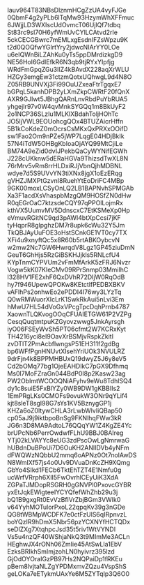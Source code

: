 Iauv964T83NBsDlznmHCgZzUA4vyFJGe
0QbmF4g2yPLb6lTqMw93HzymWhXFFmuc
6JWjjLD3WXIscUdOvmcT06UjlQf7tdbq
St83rc9sI70H6yfWmUvCYlLCAtvd2rIe
5ckCECGBwrc7mEMLxgEsdnIFZsWpzu9K
t2d0QOQfwYGIrtYry2jdwcNIArYY0LOe
u6eIQWnBiLZAhKu0yTs5ppDMrdizkgD9
NE56Hol6GdlEfkR6N3qb9tjRYxYIpfjg
WRdFmGpqZGu3IlZ4kBAvdX228aqXrWLU
HZGy3emgEw31ctzmQotxUQhwgL9d4N8O
Z05RB9UNVXj3Fi99OuUZxeaFtrTgqxE7
bGPqL5kanhDPB2yLXmZkpCWRtF20fQnX
AXR9GJIwt5JBhgQARnLnvRbdPuYbRUA5
yhgejIr97v0W4qvMnkSYGQq1m8BkUyF2
2o1NCP36SLzIu1MLKlXBdahToljHOhTc
JO5IjVWL9EOUohcgQOx4BTUZAicrHffn
5B1kCoKdeZ0mOcrsCsMKxQxPRXxOOifD
sw1Fao2Om9nPZe5jWP7LqgE04HDjBkIk
57N4iTdW5OHBgKbIoaOjAYQ99MtCjiLe
BM74A9eZid0dvIJPekbQaCyWYNifEGWh
J228cUKknw5dERaHGVa9ThizsdTwXL8N
76rMrv5vRm8rrHLDxiRJjVbnQjhMDBNL
wdye7d5S9UVvYN3tiXNx8jgX1oEzERqg
gVHZJMXPtGzvnI8RuehYtEoDriFC4MBp
9GK00moxLCSyOnLQ2LB1BAPNvhSPMGAb
Xa3F1acdXsVhaspbMzgQM9HOSfZN0dHw
R0qEGrOaC7ktzsdeCQY97qPPOlLojmRx
kthVX5UumvMV5DdnscxC7EtKSMeXp0Hp
eVmuvRGitNC9qd3pAWI4btXpCcsi7jKF
tyHqprR8glpghzDM7r8upk6cWu32Y5Jm
TkQBJAyUuFOE3oHstSCnkGE1VT0cy7TX
XFi4u9xnyftQc5x8R60b5rtABKOybcvN
w2mw2Nc7GW6HwrqdV8Lgz1GP45ziuDmN
GeuT6GhHjs5RzGiBSKHJjkls5RNLcfU4
KYpTnmCYPVUm2vFmMfArkK5zFRJ6Nvzr
Vogw5kK07KIeCMv09RPrSnmp03MmilhC
l328HV1FE2xhF6QxDVhR72DIjW0RqOdB
hy7f946UpewQPOKw8KEtctlfPEDBXBKV
vAFlhPs2onhwEo2ePDDI4I76wy3LYzTq
Q0wRMWuorXIcLrK1SwkRkAui5nLvi3Em
hMwU7HL54dVoGxVPcgTpcDqhPrnb4787
XaownTLQKvogOOqCFUAIETGW61P2VZPg
CesqQuqtmtpuKZGyovzwwg5JnkAyrsgh
iyO06FSEyWvSh5PT06cfmt2W7KCRxKyt
TH4216yci8eI9OavXrBSMjvRspkZkitI
zvDTlT2PmAcbflwngsP51EH311f2gdBg
bp6WFfPgnHNUvtXIsehYriUOk3NVULRZ
9drFjn4k8BPPMHBUxQ19dwyZ5J6y8eV5
Cd2bOMq77bg1OjeEAHDlkC7pGX9Dfhmq
Ms0l7MoFZraGn044BdP0I8p2Kasw23ag
PW2ObImtWCOOQNiAFyhv9eWu8TdhlSQ4
dy1c8suiE5FxBlYZy0WB9DW1gKBBIIs2
1EmPRgLKs0CMOFs9ovukW3ONr9qYLif4
kjt8sleT8sgl98G7sYs1KV5BznygGP1j
KHZa6oZ0ltywCHLA3rLwbWlvIiQBap50
cp05aJ9j9iktbpoBnSg9FKNlhqFWw3kR
JG6n3D8MA9AdtoL76QQqYW1Z4KgZE4Yc
brUPcNb6PerrOwdwfFLhU9BBJ0BAIreg
YTj02kLVAYYc8eUG3zdPscOwLgNmrwaG
hUBdnDuBPoUi7D6OuKH2ANlIDVb4yNFm
dFWQWzNQbbU2mmq6oAPNz0Ot7nolAwDS
N8WmIXf57js4o0Uv9DVuaDnKcZH9XQmg
GbYo4SIkd1FECb6TktEhTZT4E1Nmfu0g
ucWrfVRrph6XII5FwOvrhlCEyUiK3XdA
ZGPaTJMDopRSGRH0gGNVPl0PxovcGYBR
yxEtJqkEWigteeIYCYQfefWhZhb29u3j
bQ1B9gxgRt0EvVzBflVrZbjBGm3VWIk0
v64YyhMOTulorPxoL22qpqKv39g3nGDe
QG8tWBMpWCDFK7e0ctFzUlS6qIRpnvzL
boYQzIR9hDmX5Nbr56pzYCXNYfHCTQDx
seDlZXg7XtqhpcJsd35t5riv1WtVYNDI
Vs5u4nzQF40WShjaNkQ3t9MImMe3ACLn
HEghwJX4rONh06ZmIie45AtSwLla1EbV
EzksBRIkhSmImjzohLN0hyivrz395lzd
GjOdOYOraIGzPB97Hs2NQPaiDp1fRKEu
pBem8lvjtaNLZgYPDMxmvZQzu4VspShS
geLOKa7eETykmUAxYe6M5ZYTqIp3Q6O0
